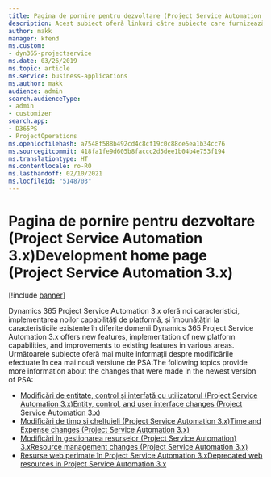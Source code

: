```yaml
---
title: Pagina de pornire pentru dezvoltare (Project Service Automation 3.x)
description: Acest subiect oferă linkuri către subiecte care furnizează informații de dezvoltare pentru Dynamics 365 Project Service Automation (PSA) versiunea 3.x.
author: makk
manager: kfend
ms.custom:
- dyn365-projectservice
ms.date: 03/26/2019
ms.topic: article
ms.service: business-applications
ms.author: makk
audience: admin
search.audienceType:
- admin
- customizer
search.app:
- D365PS
- ProjectOperations
ms.openlocfilehash: a7548f588b492cd4c8cf19c0c88ce5ea1b34cc76
ms.sourcegitcommit: 418fa1fe9d605b8faccc2d5dee1b04b4e753f194
ms.translationtype: HT
ms.contentlocale: ro-RO
ms.lasthandoff: 02/10/2021
ms.locfileid: "5148703"
---
```

# <a name="development-home-page-project-service-automation-3x"></a><span data-ttu-id="351a5-103">Pagina de pornire pentru dezvoltare (Project Service Automation 3.x)</span><span class="sxs-lookup"><span data-stu-id="351a5-103">Development home page (Project Service Automation 3.x)</span></span>

[!include [banner](../../includes/psa-now-project-operations.md)]

<span data-ttu-id="351a5-104">Dynamics 365 Project Service Automation 3.x oferă noi caracteristici, implementarea noilor capabilități de platformă, și îmbunătățiri la caracteristicile existente în diferite domenii.</span><span class="sxs-lookup"><span data-stu-id="351a5-104">Dynamics 365 Project Service Automation 3.x offers new features, implementation of new platform capabilities, and improvements to existing features in various areas.</span></span> <span data-ttu-id="351a5-105">Următoarele subiecte oferă mai multe informații despre modificările efectuate în cea mai nouă versiune de PSA:</span><span class="sxs-lookup"><span data-stu-id="351a5-105">The following topics provide more information about the changes that were made in the newest version of PSA:</span></span>

- [<span data-ttu-id="351a5-106">Modificări de entitate, control și interfață cu utilizatorul (Project Service Automation 3.x)</span><span class="sxs-lookup"><span data-stu-id="351a5-106">Entity, control, and user interface changes (Project Service Automation 3.x)</span></span>](../developer-guides/entity-changes-v3.x.md)
- [<span data-ttu-id="351a5-107">Modificări de timp și cheltuieli (Project Service Automation 3.x)</span><span class="sxs-lookup"><span data-stu-id="351a5-107">Time and Expense changes (Project Service Automation 3.x)</span></span>](../developer-guides/time-expense-changes-v3.x.md)
- [<span data-ttu-id="351a5-108">Modificări în gestionarea resurselor (Project Service Automation) 3.x</span><span class="sxs-lookup"><span data-stu-id="351a5-108">Resource management changes (Project Service Automation 3.x)</span></span>](../developer-guides/resource-management-changes-v3.x.md)
- [<span data-ttu-id="351a5-109">Resurse web perimate în Project Service Automation 3.x</span><span class="sxs-lookup"><span data-stu-id="351a5-109">Deprecated web resources in Project Service Automation 3.x</span></span>](../developer-guides/web-resources-deprecated-v3.x.md)
